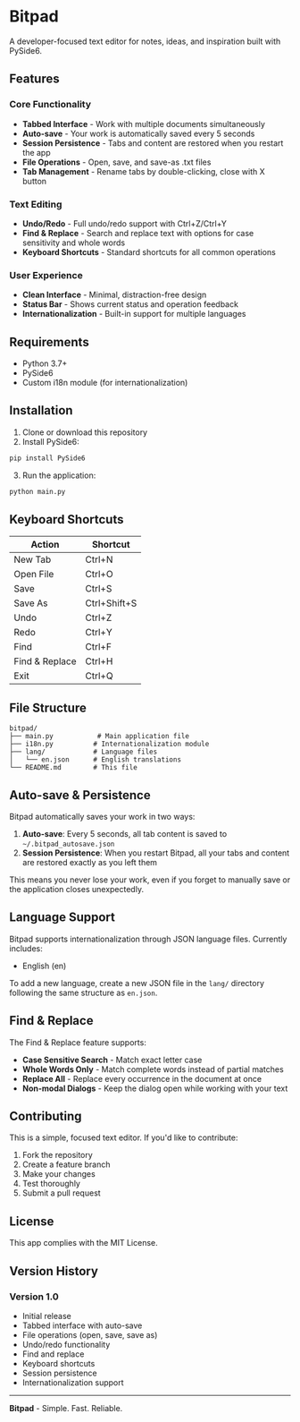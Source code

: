 # Bitpad

A developer-focused text editor for notes, ideas, and inspiration built with PySide6.

## Features

### Core Functionality
- **Tabbed Interface** - Work with multiple documents simultaneously
- **Auto-save** - Your work is automatically saved every 5 seconds
- **Session Persistence** - Tabs and content are restored when you restart the app
- **File Operations** - Open, save, and save-as .txt files
- **Tab Management** - Rename tabs by double-clicking, close with X button

### Text Editing
- **Undo/Redo** - Full undo/redo support with Ctrl+Z/Ctrl+Y
- **Find & Replace** - Search and replace text with options for case sensitivity and whole words
- **Keyboard Shortcuts** - Standard shortcuts for all common operations

### User Experience
- **Clean Interface** - Minimal, distraction-free design
- **Status Bar** - Shows current status and operation feedback
- **Internationalization** - Built-in support for multiple languages

## Requirements

- Python 3.7+
- PySide6
- Custom i18n module (for internationalization)

## Installation

1. Clone or download this repository
2. Install PySide6:
```bash  
pip install PySide6
```
3. Run the application:
```bash
python main.py
```
## Keyboard Shortcuts

| Action | Shortcut |
|--------|----------|
| New Tab | Ctrl+N |
| Open File | Ctrl+O |
| Save | Ctrl+S |
| Save As | Ctrl+Shift+S |
| Undo | Ctrl+Z |
| Redo | Ctrl+Y |
| Find | Ctrl+F |
| Find & Replace | Ctrl+H |
| Exit | Ctrl+Q |

## File Structure
```
bitpad/
├── main.py           # Main application file
├── i18n.py          # Internationalization module
├── lang/            # Language files
│   └── en.json      # English translations
└── README.md        # This file
```
## Auto-save & Persistence

Bitpad automatically saves your work in two ways:

1. **Auto-save**: Every 5 seconds, all tab content is saved to `~/.bitpad_autosave.json`
2. **Session Persistence**: When you restart Bitpad, all your tabs and content are restored exactly as you left them

This means you never lose your work, even if you forget to manually save or the application closes unexpectedly.

## Language Support

Bitpad supports internationalization through JSON language files. Currently includes:

- English (en)

To add a new language, create a new JSON file in the `lang/` directory following the same structure as `en.json`.

## Find & Replace

The Find & Replace feature supports:

- **Case Sensitive Search** - Match exact letter case
- **Whole Words Only** - Match complete words instead of partial matches  
- **Replace All** - Replace every occurrence in the document at once
- **Non-modal Dialogs** - Keep the dialog open while working with your text

## Contributing

This is a simple, focused text editor. If you'd like to contribute:

1. Fork the repository
2. Create a feature branch
3. Make your changes
4. Test thoroughly
5. Submit a pull request

## License

This app complies with the MIT License.

## Version History

### Version 1.0
- Initial release
- Tabbed interface with auto-save
- File operations (open, save, save as)
- Undo/redo functionality
- Find and replace
- Keyboard shortcuts
- Session persistence
- Internationalization support

---

**Bitpad** - Simple. Fast. Reliable.